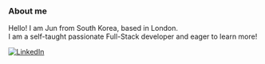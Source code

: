 ### About me
Hello! I am Jun from South Korea, based in London. </br>
I am a self-taught passionate Full-Stack developer and eager to learn more! </br>

[![LinkedIn](https://img.shields.io/badge/LinkedIn-blue?style=flat&logo=linkedin&logoColor=0A66C2)](https://www.linkedin.com/in/jun-young-park-220bb4229/)




<!--
**Jun0613-spec/Jun0613-spec** is a ✨ _special_ ✨ repository because its `README.md` (this file) appears on your GitHub profile.

Here are some ideas to get you started:

- 🔭 I’m currently working on ...
- 🌱 I’m currently learning ...
- 👯 I’m looking to collaborate on ...
- 🤔 I’m looking for help with ...
- 💬 Ask me about ...
- 📫 How to reach me: ...
- 😄 Pronouns: ...
- ⚡ Fun fact: ...
-->
